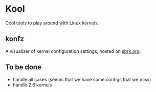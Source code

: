 # Kool

Cool tools to play around with Linux kernels.

## konfz

A visualizer of kernel configuration settings, hosted on [sbrk.org](http://konfz.kool.sbrk.org/).

## To be done

* handle all cases (seems that we have some configs that we miss)
* handle 2.6 kernels
